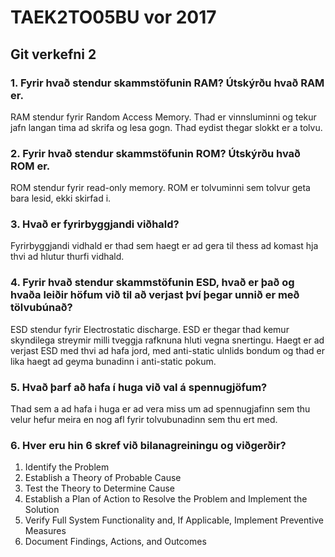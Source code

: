 # TAEK2TO05BU vor 2017

## Git verkefni 2

### 1. Fyrir hvað stendur skammstöfunin RAM? Útskýrðu hvað RAM er.

RAM stendur fyrir Random Access Memory. Thad er vinnsluminni og tekur jafn langan tima ad skrifa og lesa gogn. Thad eydist thegar slokkt er a tolvu.

### 2. Fyrir hvað stendur skammstöfunin ROM? Útskýrðu hvað ROM er.

ROM stendur fyrir read-only memory. ROM er tolvuminni sem tolvur geta bara lesid, ekki skirfad i.

### 3. Hvað er fyrirbyggjandi viðhald?

Fyrirbyggjandi vidhald er thad sem haegt er ad gera til thess ad komast hja thvi ad hlutur thurfi vidhald. 

### 4. Fyrir hvað stendur skammstöfunin ESD, hvað er það og hvaða leiðir höfum við til að verjast því þegar unnið er með tölvubúnað?

ESD stendur fyrir Electrostatic discharge. ESD er thegar thad kemur skyndilega streymir milli tveggja rafknuna hluti vegna snertingu.
Haegt er ad verjast ESD med thvi ad hafa jord, med anti-static ulnlids bondum og thad er lika haegt ad geyma bunadinn i anti-static pokum.

### 5. Hvað þarf að hafa í huga við val á spennugjöfum?

Thad sem a ad hafa i huga er ad vera miss um ad spennugjafinn sem thu velur hefur meira en nog afl fyrir tolvubunadinn sem thu ert med.

### 6. Hver eru hin 6 skref við bilanagreiningu og viðgerðir?

1. Identify the Problem
2. Establish a Theory of Probable Cause
3. Test the Theory to Determine Cause 
4. Establish a Plan of Action to Resolve the Problem and Implement the Solution
5. Verify Full System Functionality and, If Applicable, Implement Preventive Measures
6. Document Findings, Actions, and Outcomes